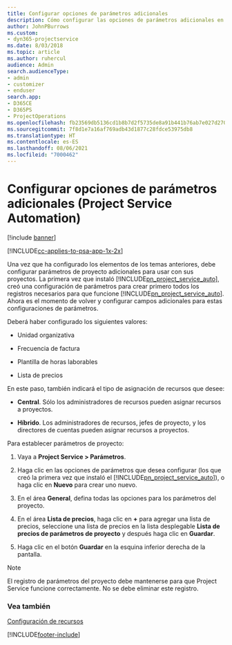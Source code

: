 ```yaml
---
title: Configurar opciones de parámetros adicionales
description: Cómo configurar las opciones de parámetros adicionales en Project Service
author: JohnPBurrows
ms.custom:
- dyn365-projectservice
ms.date: 8/03/2018
ms.topic: article
ms.author: ruhercul
audience: Admin
search.audienceType:
- admin
- customizer
- enduser
search.app:
- D365CE
- D365PS
- ProjectOperations
ms.openlocfilehash: fb23569db5136cd1b8b7d2f5735de8a91b441b76ab7e027d27087b3785f4636e
ms.sourcegitcommit: 7f8d1e7a16af769adb43d1877c28fdce53975db8
ms.translationtype: HT
ms.contentlocale: es-ES
ms.lasthandoff: 08/06/2021
ms.locfileid: "7000462"
---
```

# <a name="configure-additional-parameter-settings-project-service"></a>Configurar opciones de parámetros adicionales (Project Service Automation)

[!include [banner](../includes/psa-now-project-operations.md)]

[!INCLUDE[cc-applies-to-psa-app-1x-2x](../includes/cc-applies-to-psa-app-1x-2x.md)]

Una vez que ha configurado los elementos de los temas anteriores, debe configurar parámetros de proyecto adicionales para usar con sus proyectos. La primera vez que instaló [!INCLUDE[pn_project_service_auto](../includes/pn-project-service-auto.md)], creó una configuración de parámetros para crear primero todos los registros necesarios para que funcione [!INCLUDE[pn_project_service_auto](../includes/pn-project-service-auto.md)]. Ahora es el momento de volver y configurar campos adicionales para estas configuraciones de parámetros.  
  
 Deberá haber configurado los siguientes valores:  
  
-   Unidad organizativa  
  
-   Frecuencia de factura  
  
-   Plantilla de horas laborables  
  
-   Lista de precios  
 
En este paso, también indicará el tipo de asignación de recursos que desee:  
  
- **Central**. Sólo los administradores de recursos pueden asignar recursos a proyectos.  
  
- **Híbrido**. Los administradores de recursos, jefes de proyecto, y los directores de cuentas pueden asignar recursos a proyectos.  
  
 
Para establecer parámetros de proyecto:  
  
1. Vaya a **Project Service > Parámetros**.  
  
2. Haga clic en las opciones de parámetros que desea configurar (los que creó la primera vez que instaló el [!INCLUDE[pn_project_service_auto](../includes/pn-project-service-auto.md)]), o haga clic en **Nuevo** para crear uno nuevo.  
  
3. En el área **General**, defina todas las opciones para los parámetros del proyecto.  
  
4. En el área **Lista de precios**, haga clic en **+** para agregar una lista de precios, seleccione una lista de precios en la lista desplegable **Lista de precios de parámetros de proyecto** y después haga clic en **Guardar**.  
  
5. Haga clic en el botón **Guardar** en la esquina inferior derecha de la pantalla.  

> [!NOTE]
> El registro de parámetros del proyecto debe mantenerse para que Project Service funcione correctamente. No se debe eliminar este registro.

### <a name="see-also"></a>Vea también  
 [Configuración de recursos](../psa/set-up-resources.md)


[!INCLUDE[footer-include](../includes/footer-banner.md)]